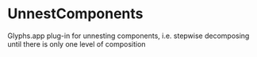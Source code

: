 # UnnestComponents
Glyphs.app plug-in for unnesting components, i.e. stepwise decomposing until there is only one level of composition
